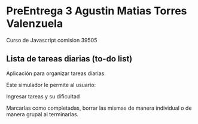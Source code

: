 # PreEntrega 3 Agustin Matias Torres Valenzuela
Curso de Javascript comision 39505

## Lista de tareas diarias (to-do list)

Aplicación para organizar tareas diarias.

Este simulador le permite al usuario:

Ingresar tareas y su dificultad

Marcarlas como completadas, borrar las mismas de manera individual o de manera grupal al terminarlas.


